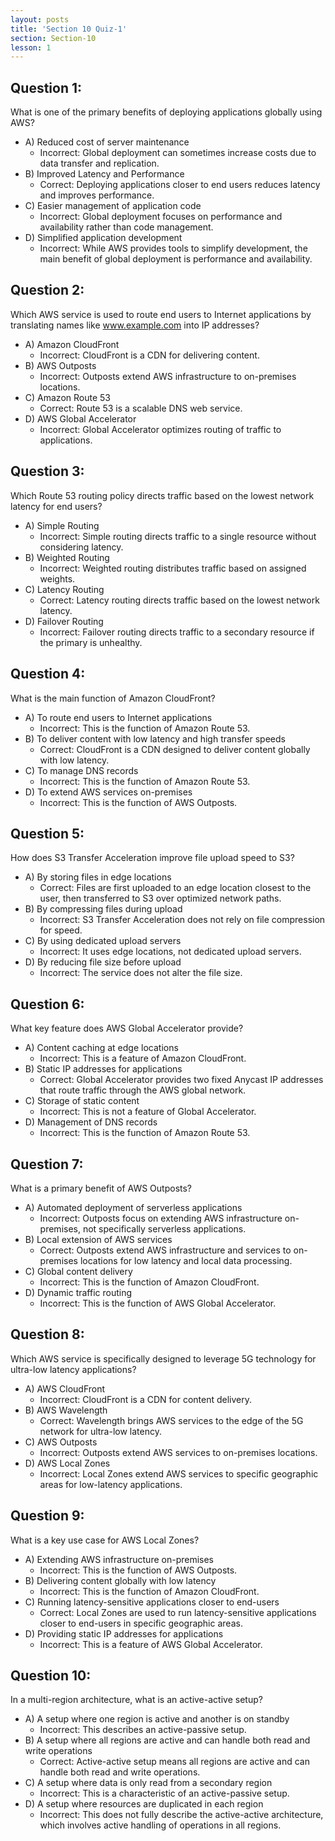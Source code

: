 ```yaml
---
layout: posts
title: 'Section 10 Quiz-1'
section: Section-10
lesson: 1
---
```


<!-- Content Covered Lessons-1 to 9 of Section-10 -->

## Question 1:

What is one of the primary benefits of deploying applications globally using AWS?

- A) Reduced cost of server maintenance
  - Incorrect: Global deployment can sometimes increase costs due to data transfer and replication.
- B) Improved Latency and Performance
  - Correct: Deploying applications closer to end users reduces latency and improves performance.
- C) Easier management of application code
  - Incorrect: Global deployment focuses on performance and availability rather than code management.
- D) Simplified application development
  - Incorrect: While AWS provides tools to simplify development, the main benefit of global deployment is performance and availability.

<!-- pagebreak -->

## Question 2:

Which AWS service is used to route end users to Internet applications by translating names like www.example.com into IP addresses?

- A) Amazon CloudFront
  - Incorrect: CloudFront is a CDN for delivering content.
- B) AWS Outposts
  - Incorrect: Outposts extend AWS infrastructure to on-premises locations.
- C) Amazon Route 53
  - Correct: Route 53 is a scalable DNS web service.
- D) AWS Global Accelerator
  - Incorrect: Global Accelerator optimizes routing of traffic to applications.

<!-- pagebreak -->

## Question 3:

Which Route 53 routing policy directs traffic based on the lowest network latency for end users?

- A) Simple Routing
  - Incorrect: Simple routing directs traffic to a single resource without considering latency.
- B) Weighted Routing
  - Incorrect: Weighted routing distributes traffic based on assigned weights.
- C) Latency Routing
  - Correct: Latency routing directs traffic based on the lowest network latency.
- D) Failover Routing
  - Incorrect: Failover routing directs traffic to a secondary resource if the primary is unhealthy.

<!-- pagebreak -->

## Question 4:

What is the main function of Amazon CloudFront?

- A) To route end users to Internet applications
  - Incorrect: This is the function of Amazon Route 53.
- B) To deliver content with low latency and high transfer speeds
  - Correct: CloudFront is a CDN designed to deliver content globally with low latency.
- C) To manage DNS records
  - Incorrect: This is the function of Amazon Route 53.
- D) To extend AWS services on-premises
  - Incorrect: This is the function of AWS Outposts.

<!-- pagebreak -->

## Question 5:

How does S3 Transfer Acceleration improve file upload speed to S3?

- A) By storing files in edge locations
  - Correct: Files are first uploaded to an edge location closest to the user, then transferred to S3 over optimized network paths.
- B) By compressing files during upload
  - Incorrect: S3 Transfer Acceleration does not rely on file compression for speed.
- C) By using dedicated upload servers
  - Incorrect: It uses edge locations, not dedicated upload servers.
- D) By reducing file size before upload
  - Incorrect: The service does not alter the file size.

<!-- pagebreak -->

## Question 6:

What key feature does AWS Global Accelerator provide?

- A) Content caching at edge locations
  - Incorrect: This is a feature of Amazon CloudFront.
- B) Static IP addresses for applications
  - Correct: Global Accelerator provides two fixed Anycast IP addresses that route traffic through the AWS global network.
- C) Storage of static content
  - Incorrect: This is not a feature of Global Accelerator.
- D) Management of DNS records
  - Incorrect: This is the function of Amazon Route 53.

<!-- pagebreak -->

## Question 7:

What is a primary benefit of AWS Outposts?

- A) Automated deployment of serverless applications
  - Incorrect: Outposts focus on extending AWS infrastructure on-premises, not specifically serverless applications.
- B) Local extension of AWS services
  - Correct: Outposts extend AWS infrastructure and services to on-premises locations for low latency and local data processing.
- C) Global content delivery
  - Incorrect: This is the function of Amazon CloudFront.
- D) Dynamic traffic routing
  - Incorrect: This is the function of AWS Global Accelerator.

<!-- pagebreak -->

## Question 8:

Which AWS service is specifically designed to leverage 5G technology for ultra-low latency applications?

- A) AWS CloudFront
  - Incorrect: CloudFront is a CDN for content delivery.
- B) AWS Wavelength
  - Correct: Wavelength brings AWS services to the edge of the 5G network for ultra-low latency.
- C) AWS Outposts
  - Incorrect: Outposts extend AWS services to on-premises locations.
- D) AWS Local Zones
  - Incorrect: Local Zones extend AWS services to specific geographic areas for low-latency applications.

<!-- pagebreak -->

## Question 9:

What is a key use case for AWS Local Zones?

- A) Extending AWS infrastructure on-premises
  - Incorrect: This is the function of AWS Outposts.
- B) Delivering content globally with low latency
  - Incorrect: This is the function of Amazon CloudFront.
- C) Running latency-sensitive applications closer to end-users
  - Correct: Local Zones are used to run latency-sensitive applications closer to end-users in specific geographic areas.
- D) Providing static IP addresses for applications
  - Incorrect: This is a feature of AWS Global Accelerator.

<!-- pagebreak -->

## Question 10:

In a multi-region architecture, what is an active-active setup?

- A) A setup where one region is active and another is on standby
  - Incorrect: This describes an active-passive setup.
- B) A setup where all regions are active and can handle both read and write operations
  - Correct: Active-active setup means all regions are active and can handle both read and write operations.
- C) A setup where data is only read from a secondary region
  - Incorrect: This is a characteristic of an active-passive setup.
- D) A setup where resources are duplicated in each region
  - Incorrect: This does not fully describe the active-active architecture, which involves active handling of operations in all regions.
